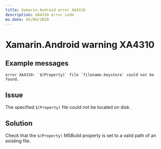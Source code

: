 ```yaml
---
title: Xamarin.Android error XA4310
description: XA4310 error code
ms.date: 03/09/2020
---
```

# Xamarin.Android warning XA4310

## Example messages

```
error XA4310: `$(Property)` file `filename.keystore` could not be found.
```

## Issue

The specified `$(Property)` file could not be located on disk.

## Solution

Check that the `$(Property)` MSBuild property is set to a valid
path of an existing file.
